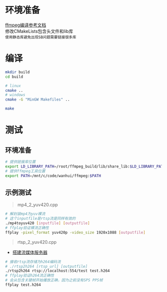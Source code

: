 # 环境准备  
[ffmpeg编译参考文档](https://j6sc416eds.feishu.cn/docx/doxcnDfFEQiyzgBsQxMIT8N4jWe)  
修改CMakeLists包含头文件和lib库  
`使用静态库避免出现SB问题需要链接很多库`

# 编译
```bash
mkdir build
cd build

# linux
cmake .. 
# windows
cmake -G "MinGW Makefiles" ..

make
```

# 测试
## 环境准备
```bash
# 提供链接库位置
export LD_LIBRARY_PATH=/root/ffmpeg_build/lib/share_lib:$LD_LIBRARY_PATH
# 提供ffmpeg工具位置
export PATH=/mnt/c/code/wanhui/ffmpeg:$PATH
```

## 示例测试
> mp4_2_yuv420.cpp
```bash
# 解封装mp4为yuv裸流
# 这个inputfile是rtsp流是同样有效的
./mp4toyuv420 [inputfile] [outputfile]
# ffplay验证裸流正确性
ffplay -pixel_format yuv420p -video_size 1920x1088 [outputfile]
```

> rtsp_2_yuv420.cpp  
* [搭建流媒体服务器](https://j6sc416eds.feishu.cn/docx/doxcnLtMIyBN7ODz2emiUOMdrTf)  
```bash
# 接收rtsp流存储为h264编码流
# ./rtsp2h264 [rtsp_url] [outputfile]
./rtsp2h264 rtsp://localhost:554/test test.h264
# ffplay验证h264流正确性
# 会从包含关键帧开始播放正确，因为之前没有SPS PPS帧
ffplay test.h264
```